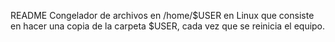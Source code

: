 README
Congelador de archivos en /home/$USER en Linux que consiste en hacer una copia de la carpeta $USER, cada vez que se reinicia el equipo. 
